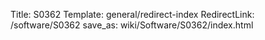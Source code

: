 Title: S0362
Template: general/redirect-index
RedirectLink: /software/S0362
save_as: wiki/Software/S0362/index.html